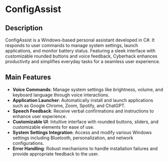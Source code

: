 # ConfigAssist

## Description

ConfigAssist is a Windows-based personal assistant developed in C#. It responds to user commands to manage system settings, launch applications, and monitor battery status. Featuring a sleek interface with customizable rounded buttons and voice feedback, Cyberhack enhances productivity and simplifies everyday tasks for a seamless user experience.

## Main Features

- **Voice Commands**: Manage system settings like brightness, volume, and keyboard language through voice interactions.
- **Application Launcher**: Automatically install and launch applications such as Google Chrome, Zoom, Spotify, and ChatGPT.
- **Speech Feedback**: Receive verbal confirmations and instructions to enhance user experience.
- **Customizable UI**: Intuitive interface with rounded buttons, sliders, and customizable elements for ease of use.
- **System Settings Integration**: Access and modify various Windows settings including Bluetooth, personalization, and network configurations.
- **Error Handling**: Robust mechanisms to handle installation failures and provide appropriate feedback to the user.
